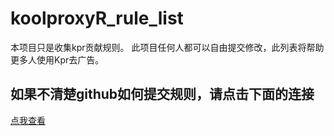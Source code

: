 # koolproxyR_rule_list
本项目只是收集kpr贡献规则。
此项目任何人都可以自由提交修改，此列表将帮助更多人使用Kpr去广告。

## 如果不清楚github如何提交规则，请点击下面的连接  


[点我查看](https://shaoxia.xyz/post/koolproxyr%E8%A7%84%E5%88%99%E7%BC%96%E5%86%99%E6%95%99%E7%A8%8B/ "查看教程")
